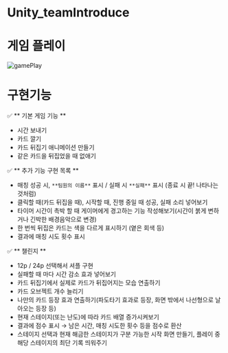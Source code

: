 # Unity_teamIntroduce

# 게임 플레이

![gamePlay](https://github.com/seoksii/Unity_teamIntroduce/assets/125940144/b2783a43-9f8b-4c24-9cd8-a5c75549708e)

# 구현기능

<aside>
✅ ** 기본 게임 기능 **

</aside>

- 시간 보내기
- 카드 깔기
- 카드 뒤집기 애니메이션 만들기
- 같은 카드을 뒤집었을 때 없애기

<aside>
✅ ** 추가 기능 구현 목록 **

</aside>

- 매칭 성공 시, `**팀원의 이름**` 표시 / 실패 시 `**실패**` 표시 (종료 시 끝! 나타나는 것처럼)
- 클릭할 때(카드 뒤집을 때), 시작할 때, 진행 중일 때 성공, 실패 소리 넣어보기
- 타이머 시간이 촉박 할 때 게이머에게 경고하는 기능 작성해보기(시간이 붉게 변하거나 긴박한 배경음악으로 변경)
- 한 번씩 뒤집은 카드는 색을 다르게 표시하기 (옅은 회색 등)
- 결과에 매칭 시도 횟수 표시

<aside>
✅ ** 챌린지 **

</aside>

- 12p / 24p 선택해서 셔플 구현
- 실패할 때 마다 시간 감소 효과 넣어보기
- 카드 뒤집기에서 실제로 카드가 뒤집어지는 모습 연출하기
- 카드 오브젝트 개수 늘리기
- 나만의 카드 등장 효과 연출하기(파도타기 효과로 등장, 화면 밖에서 나선형으로 날아오는 등장 등)
- 현재 스테이지(또는 난도)에 따라 카드 배열 증가시켜보기
- 결과에 점수 표시 → 남은 시간, 매칭 시도한 횟수 등을 점수로 환산
- 스테이지 선택과 현재 해금한 스테이지가 구분 가능한 시작 화면 만들기, 플레이 중 해당 스테이지의 최단 기록 띄워주기
